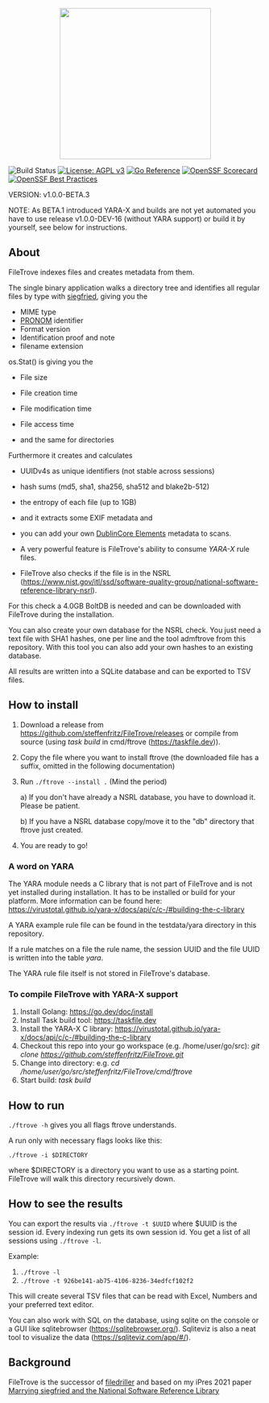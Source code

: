 <p align="center">
<img src="https://github.com/steffenfritz/FileTrove/assets/16431534/b8c1456d-08bb-48bb-afcf-5e99db8466b9" width="300">
</p>



![Build Status](https://github.com/steffenfritz/FileTrove/actions/workflows/buildstatus.yml/badge.svg)
[![License: AGPL v3](https://img.shields.io/badge/License-AGPL_v3-blue.svg)](https://www.gnu.org/licenses/agpl-3.0)
[![Go Reference](https://pkg.go.dev/badge/github.com/steffenfritz/FileTrove.svg)](https://pkg.go.dev/github.com/steffenfritz/FileTrove)
[![OpenSSF Scorecard](https://api.scorecard.dev/projects/github.com/steffenfritz/FileTrove/badge)](https://scorecard.dev/viewer/?uri=github.com/steffenfritz/FileTrove)
[![OpenSSF Best Practices](https://www.bestpractices.dev/projects/8952/badge)](https://www.bestpractices.dev/projects/8952)


VERSION: v1.0.0-BETA.3

NOTE: As BETA.1 introduced YARA-X and builds are not yet automated you have to use release v1.0.0-DEV-16 (without YARA support) or build it by yourself, see below for instructions.


## About

FileTrove indexes files and creates metadata from them.

The single binary application walks a directory tree and identifies all regular files by type with [siegfried](https://github.com/richardlehane/siegfried), giving you the 

* MIME type
* [PRONOM](https://www.nationalarchives.gov.uk/PRONOM/) identifier
* Format version
* Identification proof and note
* filename extension

os.Stat() is giving you the

* File size
* File creation time
* File modification time
* File access time

* and the same for directories


Furthermore it creates and calculates

* UUIDv4s as unique identifiers (not stable across sessions)
* hash sums (md5, sha1, sha256, sha512 and blake2b-512)
* the entropy of each file (up to 1GB)

* and it extracts some EXIF metadata and 
* you can add your own [DublinCore Elements](https://www.dublincore.org/specifications/dublin-core/usageguide/elements/) metadata to scans.


* A very powerful feature is FileTrove's ability to consume *YARA-X* rule files.


* FileTrove also checks if the file is in the NSRL (https://www.nist.gov/itl/ssd/software-quality-group/national-software-reference-library-nsrl).

For this check a 4.0GB BoltDB is needed and can be downloaded with FileTrove during the installation. 

You can also create your own database for the NSRL check. You just need a text file with SHA1 hashes, one per line and the tool admftrove from this repository. With this tool you can also add your own hashes to an existing database.


All results are written into a SQLite database and can be exported to TSV files.


## How to install
1. Download a release from https://github.com/steffenfritz/FileTrove/releases or compile from source (using _task build_ in cmd/ftrove (https://taskfile.dev)).
2. Copy the file where you want to install ftrove (the downloaded file has a suffix, omitted in the following documentation)
3. Run `./ftrove --install .`  (Mind the period)
   
	a) If you don't have already a NSRL database, you have to download it. Please be patient.
    
	b) If you have a NSRL database copy/move it to the "db" directory that ftrove just created.

4. You are ready to go!

### A word on YARA
The YARA module needs a C library that is not part of FileTrove and is not yet installed during installation.
It has to be installed or build for your platform. More information can be found here: https://virustotal.github.io/yara-x/docs/api/c/c-/#building-the-c-library

A YARA example rule file can be found in the testdata/yara directory in this repository.

If a rule matches on a file the rule name, the session UUID and the file UUID is written into the table *yara*.

The YARA rule file itself is not stored in FileTrove's database.


### To compile FileTrove with YARA-X support 

1. Install Golang: https://go.dev/doc/install
2. Install Task build tool: https://taskfile.dev
3. Install the YARA-X C library: https://virustotal.github.io/yara-x/docs/api/c/c-/#building-the-c-library
4. Checkout this repo into your go workspace (e.g. /home/user/go/src): _git clone https://github.com/steffenfritz/FileTrove.git_
5. Change into directory: e.g. _cd /home/user/go/src/steffenfritz/FileTrove/cmd/ftrove_
6. Start build: _task build_


## How to run
`./ftrove -h` gives you all flags ftrove understands.

A run only with necessary flags looks like this:

`./ftrove -i $DIRECTORY`

where $DIRECTORY is a directory you want to use as a starting point. FileTrove will walk this directory recursively down.

## How to see the results
You can export the results via `./ftrove -t $UUID` where $UUID is the session id. 
Every indexing run gets its own session id. You get a list of all sessions using `./ftrove -l`. 

Example:

1. `./ftrove -l`
2. `./ftrove -t 926be141-ab75-4106-8236-34edfcf102f2`

This will create several TSV files that can be read with Excel, Numbers and your preferred text editor. 


You can also work with SQL on the database, using sqlite on the console or a GUI like sqlitebrowser (https://sqlitebrowser.org/). Sqliteviz is also a neat tool to visualize the data (https://sqliteviz.com/app/#/).

## Background
FileTrove is the successor of [filedriller](https://github.com/steffenfritz/filedriller) and based on my iPres 2021 paper [Marrying siegfried and the National Software Reference Library](https://phaidra.univie.ac.at/detail/o:1424904)
